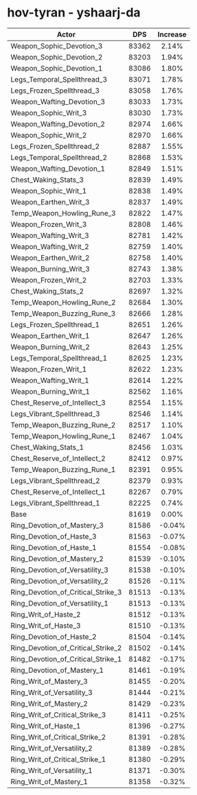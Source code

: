 # hov-tyran - yshaarj-da
| Actor | DPS | Increase |
|---|:---:|:---:|
|Weapon_Sophic_Devotion_3|83362|2.14%|
|Weapon_Sophic_Devotion_2|83203|1.94%|
|Weapon_Sophic_Devotion_1|83086|1.80%|
|Legs_Temporal_Spellthread_3|83071|1.78%|
|Legs_Frozen_Spellthread_3|83058|1.76%|
|Weapon_Wafting_Devotion_3|83033|1.73%|
|Weapon_Sophic_Writ_3|83030|1.73%|
|Weapon_Wafting_Devotion_2|82974|1.66%|
|Weapon_Sophic_Writ_2|82970|1.66%|
|Legs_Frozen_Spellthread_2|82887|1.55%|
|Legs_Temporal_Spellthread_2|82868|1.53%|
|Weapon_Wafting_Devotion_1|82849|1.51%|
|Chest_Waking_Stats_3|82839|1.49%|
|Weapon_Sophic_Writ_1|82838|1.49%|
|Weapon_Earthen_Writ_3|82837|1.49%|
|Temp_Weapon_Howling_Rune_3|82822|1.47%|
|Weapon_Frozen_Writ_3|82808|1.46%|
|Weapon_Wafting_Writ_3|82781|1.42%|
|Weapon_Wafting_Writ_2|82759|1.40%|
|Weapon_Earthen_Writ_2|82758|1.40%|
|Weapon_Burning_Writ_3|82743|1.38%|
|Weapon_Frozen_Writ_2|82703|1.33%|
|Chest_Waking_Stats_2|82697|1.32%|
|Temp_Weapon_Howling_Rune_2|82684|1.30%|
|Temp_Weapon_Buzzing_Rune_3|82666|1.28%|
|Legs_Frozen_Spellthread_1|82651|1.26%|
|Weapon_Earthen_Writ_1|82647|1.26%|
|Weapon_Burning_Writ_2|82643|1.25%|
|Legs_Temporal_Spellthread_1|82625|1.23%|
|Weapon_Frozen_Writ_1|82622|1.23%|
|Weapon_Wafting_Writ_1|82614|1.22%|
|Weapon_Burning_Writ_1|82562|1.16%|
|Chest_Reserve_of_Intellect_3|82554|1.15%|
|Legs_Vibrant_Spellthread_3|82546|1.14%|
|Temp_Weapon_Buzzing_Rune_2|82517|1.10%|
|Temp_Weapon_Howling_Rune_1|82467|1.04%|
|Chest_Waking_Stats_1|82456|1.03%|
|Chest_Reserve_of_Intellect_2|82412|0.97%|
|Temp_Weapon_Buzzing_Rune_1|82391|0.95%|
|Legs_Vibrant_Spellthread_2|82379|0.93%|
|Chest_Reserve_of_Intellect_1|82267|0.79%|
|Legs_Vibrant_Spellthread_1|82225|0.74%|
|Base|81619|0.00%|
|Ring_Devotion_of_Mastery_3|81586|-0.04%|
|Ring_Devotion_of_Haste_3|81563|-0.07%|
|Ring_Devotion_of_Haste_1|81554|-0.08%|
|Ring_Devotion_of_Mastery_2|81539|-0.10%|
|Ring_Devotion_of_Versatility_3|81538|-0.10%|
|Ring_Devotion_of_Versatility_2|81526|-0.11%|
|Ring_Devotion_of_Critical_Strike_3|81513|-0.13%|
|Ring_Devotion_of_Versatility_1|81513|-0.13%|
|Ring_Writ_of_Haste_2|81512|-0.13%|
|Ring_Writ_of_Haste_3|81510|-0.13%|
|Ring_Devotion_of_Haste_2|81504|-0.14%|
|Ring_Devotion_of_Critical_Strike_2|81502|-0.14%|
|Ring_Devotion_of_Critical_Strike_1|81482|-0.17%|
|Ring_Devotion_of_Mastery_1|81461|-0.19%|
|Ring_Writ_of_Mastery_3|81455|-0.20%|
|Ring_Writ_of_Versatility_3|81444|-0.21%|
|Ring_Writ_of_Mastery_2|81429|-0.23%|
|Ring_Writ_of_Critical_Strike_3|81411|-0.25%|
|Ring_Writ_of_Haste_1|81396|-0.27%|
|Ring_Writ_of_Critical_Strike_2|81391|-0.28%|
|Ring_Writ_of_Versatility_2|81389|-0.28%|
|Ring_Writ_of_Critical_Strike_1|81380|-0.29%|
|Ring_Writ_of_Versatility_1|81371|-0.30%|
|Ring_Writ_of_Mastery_1|81358|-0.32%|
